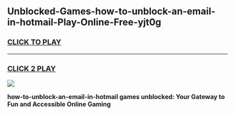 
## Unblocked-Games-how-to-unblock-an-email-in-hotmail-Play-Online-Free-yjt0g
<h3>
<a href="https://premium76.site?title=how-to-unblock-an-email-in-hotmail&ref=26A">CLICK TO PLAY</a></h3>
<hr>

<h3>
<a href="https://premium76.site?title=how-to-unblock-an-email-in-hotmail&ref=26A">CLICK 2 PLAY</a>
  
</h3>

<a href="https://premium76.site?title=how-to-unblock-an-email-in-hotmail&ref=26A"><img src="https://clearcache.store/games.png"></a>


**how-to-unblock-an-email-in-hotmail games unblocked: Your Gateway to Fun and Accessible Online Gaming**
